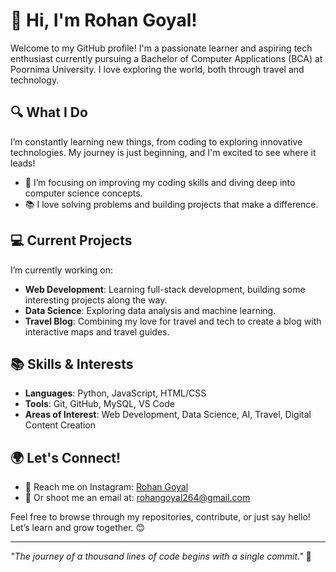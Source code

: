# 👋 Hi, I'm Rohan Goyal!

Welcome to my GitHub profile! I'm a passionate learner and aspiring tech enthusiast currently pursuing a Bachelor of Computer Applications (BCA) at Poornima University. I love exploring the world, both through travel and technology.

## 🔍 What I Do
I’m constantly learning new things, from coding to exploring innovative technologies. My journey is just beginning, and I'm excited to see where it leads! 

- 🌱 I’m focusing on improving my coding skills and diving deep into computer science concepts.
- 📚 I love solving problems and building projects that make a difference.
  
## 💻 Current Projects
I’m currently working on:
- **Web Development**: Learning full-stack development, building some interesting projects along the way.
- **Data Science**: Exploring data analysis and machine learning.
- **Travel Blog**: Combining my love for travel and tech to create a blog with interactive maps and travel guides.

## 📚 Skills & Interests
- **Languages**: Python, JavaScript, HTML/CSS
- **Tools**: Git, GitHub, MySQL, VS Code
- **Areas of Interest**: Web Development, Data Science, AI, Travel, Digital Content Creation

## 🌍 Let's Connect!
- 📱 Reach me on Instagram: [Rohan Goyal](https://www.instagram.com/rohan_goyal_2616/)
- 📩 Or shoot me an email at: [rohangoyal264@gmail.com](mailto:rohangoyal264@gmail.com)

Feel free to browse through my repositories, contribute, or just say hello! Let’s learn and grow together. 😊

---

_"The journey of a thousand lines of code begins with a single commit."_ 🚀
